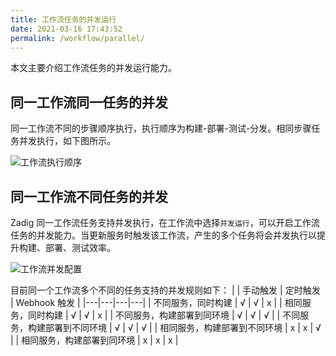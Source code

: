 ```yaml
---
title: 工作流任务的并发运行
date: 2021-03-16 17:43:52
permalink: /workflow/parallel/
---
```

本文主要介绍工作流任务的并发运行能力。
## 同一工作流同一任务的并发

同一工作流不同的步骤顺序执行，执行顺序为构建-部署-测试-分发。相同步骤任务并发执行，如下图所示。

![工作流执行顺序](../_images/workflow_parallel_2.png)
## 同一工作流不同任务的并发

Zadig 同一工作流任务支持并发执行，在工作流中选择`并发运行`，可以开启工作流任务的并发能力。当更新服务时触发该工作流，产生的多个任务将会并发执行以提升构建、部署、测试效率。

![工作流并发配置](../_images/workflow_parallel_1.png)

目前同一个工作流多个不同的任务支持的并发规则如下：
| | 手动触发 | 定时触发 | Webhook 触发 |
|---|---|---|---|
| 不同服务，同时构建             | √ | √ | x |
| 相同服务，同时构建             | √ | √ | x |
| 不同服务，构建部署到同环境      | √ | √ | √ |
| 不同服务，构建部署到不同环境    | √ | √ | √ |
| 相同服务，构建部署到不同环境    | x | x | √ |
| 相同服务，构建部署到同环境      | x | x | x |